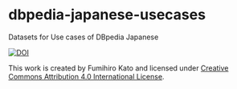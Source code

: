 # dbpedia-japanese-usecases
Datasets for Use cases of DBpedia Japanese

[![DOI](https://zenodo.org/badge/doi/10.5281/zenodo.48479.svg)](http://dx.doi.org/10.5281/zenodo.48479)

This work is created by Fumihiro Kato and licensed under [Creative Commons Attribution 4.0 International License](https://creativecommons.org/licenses/by/4.0/). 


